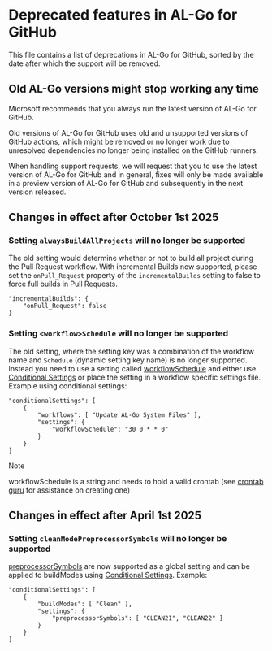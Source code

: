 # Deprecated features in AL-Go for GitHub

This file contains a list of deprecations in AL-Go for GitHub, sorted by the date after which the support will be removed.

## Old AL-Go versions might stop working any time

Microsoft recommends that you always run the latest version of AL-Go for GitHub.

Old versions of AL-Go for GitHub uses old and unsupported versions of GitHub actions, which might be removed or no longer work due to unresolved dependencies no longer being installed on the GitHub runners.

When handling support requests, we will request that you to use the latest version of AL-Go for GitHub and in general, fixes will only be made available in a preview version of AL-Go for GitHub and subsequently in the next version released.

## Changes in effect after October 1st 2025

<a id="alwaysBuildAllProjects"></a>

### Setting `alwaysBuildAllProjects` will no longer be supported

The old setting would determine whether or not to build all project during the Pull Request workflow. With incremental Builds now supported, please set the `onPull_Request` property of the `incrementalBuilds` setting to false to force full builds in Pull Requests.

```
"incrementalBuilds": {
    "onPull_Request": false
}
```

<a id="_workflow_Schedule"></a>

### Setting `<workflow>Schedule` will no longer be supported

The old setting, where the setting key was a combination of the workflow name and `Schedule` (dynamic setting key name) is no longer supported. Instead you need to use a setting called [workflowSchedule](https://aka.ms/algosettings#workflowSchedule) and either use [Conditional Settings](https://aka.ms/algosettings#conditional-settings) or place the setting in a workflow specific settings file. Example using conditional settings:

```
"conditionalSettings": [
    {
        "workflows": [ "Update AL-Go System Files" ],
        "settings": {
            "workflowSchedule": "30 0 * * 0"
        }
    }
]
```

> [!NOTE]
> workflowSchedule is a string and needs to hold a valid crontab (see [crontab guru](https://crontab.guru/) for assistance on creating one)

## Changes in effect after April 1st 2025

<a id="cleanModePreprocessorSymbols"></a>

### Setting `cleanModePreprocessorSymbols` will no longer be supported

[preprocessorSymbols](https://aka.ms/algosettings#preprocessorSymbols) are now supported as a global setting and can be applied to buildModes using [Conditional Settings](https://aka.ms/algosettings#conditional-settings). Example:

```
"conditionalSettings": [
    {
        "buildModes": [ "Clean" ],
        "settings": {
            "preprocessorSymbols": [ "CLEAN21", "CLEAN22" ]
        }
    }
]
```
